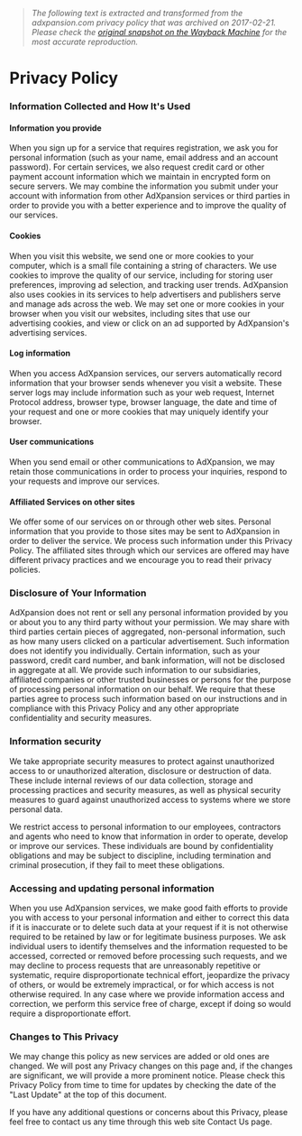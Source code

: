 > *The following text is extracted and transformed from the adxpansion.com privacy policy that was archived on 2017-02-21. Please check the [original snapshot on the Wayback Machine](https://web.archive.org/web/20170221152203id_/http%3A//www.adxpansion.com/en/index/privacy) for the most accurate reproduction.*

# Privacy Policy

### Information Collected and How It's Used

#### Information you provide

When you sign up for a service that requires registration, we ask you for personal information (such as your name, email address and an account password). For certain services, we also request credit card or other payment account information which we maintain in encrypted form on secure servers. We may combine the information you submit under your account with information from other AdXpansion services or third parties in order to provide you with a better experience and to improve the quality of our services.

#### Cookies

When you visit this website, we send one or more cookies to your computer, which is a small file containing a string of characters. We use cookies to improve the quality of our service, including for storing user preferences, improving ad selection, and tracking user trends. AdXpansion also uses cookies in its services to help advertisers and publishers serve and manage ads across the web. We may set one or more cookies in your browser when you visit our websites, including sites that use our advertising cookies, and view or click on an ad supported by AdXpansion's advertising services. 

#### Log information

When you access AdXpansion services, our servers automatically record information that your browser sends whenever you visit a website. These server logs may include information such as your web request, Internet Protocol address, browser type, browser language, the date and time of your request and one or more cookies that may uniquely identify your browser. 

#### User communications

When you send email or other communications to AdXpansion, we may retain those communications in order to process your inquiries, respond to your requests and improve our services. 

#### Affiliated Services on other sites

We offer some of our services on or through other web sites. Personal information that you provide to those sites may be sent to AdXpansion in order to deliver the service. We process such information under this Privacy Policy. The affiliated sites through which our services are offered may have different privacy practices and we encourage you to read their privacy policies. 

### Disclosure of Your Information

AdXpansion does not rent or sell any personal information provided by you or about you to any third party without your permission. We may share with third parties certain pieces of aggregated, non-personal information, such as how many users clicked on a particular advertisement. Such information does not identify you individually. Certain information, such as your password, credit card number, and bank information, will not be disclosed in aggregate at all. We provide such information to our subsidiaries, affiliated companies or other trusted businesses or persons for the purpose of processing personal information on our behalf. We require that these parties agree to process such information based on our instructions and in compliance with this Privacy Policy and any other appropriate confidentiality and security measures. 

### Information security

We take appropriate security measures to protect against unauthorized access to or unauthorized alteration, disclosure or destruction of data. These include internal reviews of our data collection, storage and processing practices and security measures, as well as physical security measures to guard against unauthorized access to systems where we store personal data.

We restrict access to personal information to our employees, contractors and agents who need to know that information in order to operate, develop or improve our services. These individuals are bound by confidentiality obligations and may be subject to discipline, including termination and criminal prosecution, if they fail to meet these obligations. 

### Accessing and updating personal information

When you use AdXpansion services, we make good faith efforts to provide you with access to your personal information and either to correct this data if it is inaccurate or to delete such data at your request if it is not otherwise required to be retained by law or for legitimate business purposes. We ask individual users to identify themselves and the information requested to be accessed, corrected or removed before processing such requests, and we may decline to process requests that are unreasonably repetitive or systematic, require disproportionate technical effort, jeopardize the privacy of others, or would be extremely impractical, or for which access is not otherwise required. In any case where we provide information access and correction, we perform this service free of charge, except if doing so would require a disproportionate effort. 

### Changes to This Privacy

We may change this policy as new services are added or old ones are changed. We will post any Privacy changes on this page and, if the changes are significant, we will provide a more prominent notice. Please check this Privacy Policy from time to time for updates by checking the date of the "Last Update" at the top of this document. 

If you have any additional questions or concerns about this Privacy, please feel free to contact us any time through this web site Contact Us page.
